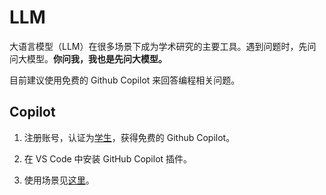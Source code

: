 # LLM

大语言模型（LLM）在很多场景下成为学术研究的主要工具。遇到问题时，先问问大模型。**你问我，我也是先问大模型。**

目前建议使用免费的 Github Copilot 来回答编程相关问题。

## Copilot

1. 注册账号，认证为[学生](https://education.github.com/discount_requests/application)，获得免费的 Github Copilot。

2. 在 VS Code 中安装 GitHub Copilot 插件。

3. 使用场景见[这里](https://docs.github.com/en/copilot/using-github-copilot/guides-on-using-github-copilot)。
